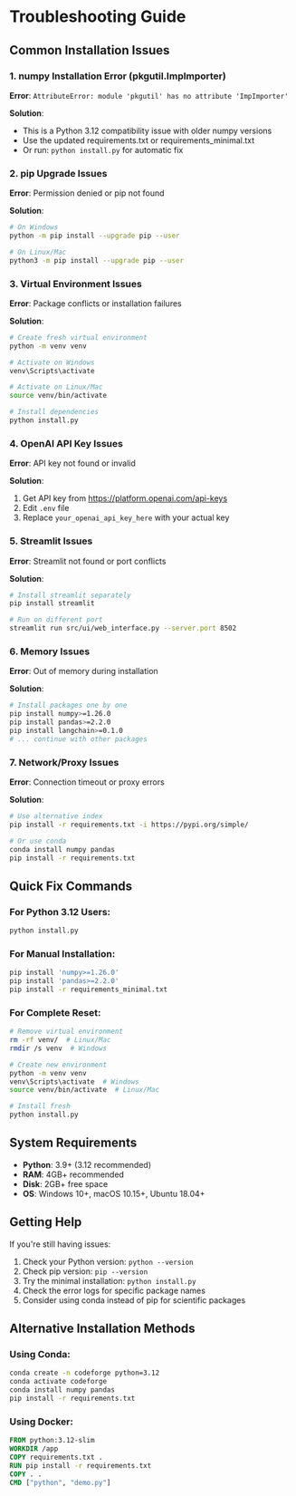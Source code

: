 # Troubleshooting Guide

## Common Installation Issues

### 1. numpy Installation Error (pkgutil.ImpImporter)

**Error**: `AttributeError: module 'pkgutil' has no attribute 'ImpImporter'`

**Solution**: 
- This is a Python 3.12 compatibility issue with older numpy versions
- Use the updated requirements.txt or requirements_minimal.txt
- Or run: `python install.py` for automatic fix

### 2. pip Upgrade Issues

**Error**: Permission denied or pip not found

**Solution**:
```bash
# On Windows
python -m pip install --upgrade pip --user

# On Linux/Mac
python3 -m pip install --upgrade pip --user
```

### 3. Virtual Environment Issues

**Error**: Package conflicts or installation failures

**Solution**:
```bash
# Create fresh virtual environment
python -m venv venv

# Activate on Windows
venv\Scripts\activate

# Activate on Linux/Mac
source venv/bin/activate

# Install dependencies
python install.py
```

### 4. OpenAI API Key Issues

**Error**: API key not found or invalid

**Solution**:
1. Get API key from https://platform.openai.com/api-keys
2. Edit `.env` file
3. Replace `your_openai_api_key_here` with your actual key

### 5. Streamlit Issues

**Error**: Streamlit not found or port conflicts

**Solution**:
```bash
# Install streamlit separately
pip install streamlit

# Run on different port
streamlit run src/ui/web_interface.py --server.port 8502
```

### 6. Memory Issues

**Error**: Out of memory during installation

**Solution**:
```bash
# Install packages one by one
pip install numpy>=1.26.0
pip install pandas>=2.2.0
pip install langchain>=0.1.0
# ... continue with other packages
```

### 7. Network/Proxy Issues

**Error**: Connection timeout or proxy errors

**Solution**:
```bash
# Use alternative index
pip install -r requirements.txt -i https://pypi.org/simple/

# Or use conda
conda install numpy pandas
pip install -r requirements.txt
```

## Quick Fix Commands

### For Python 3.12 Users:
```bash
python install.py
```

### For Manual Installation:
```bash
pip install 'numpy>=1.26.0'
pip install 'pandas>=2.2.0'
pip install -r requirements_minimal.txt
```

### For Complete Reset:
```bash
# Remove virtual environment
rm -rf venv/  # Linux/Mac
rmdir /s venv  # Windows

# Create new environment
python -m venv venv
venv\Scripts\activate  # Windows
source venv/bin/activate  # Linux/Mac

# Install fresh
python install.py
```

## System Requirements

- **Python**: 3.9+ (3.12 recommended)
- **RAM**: 4GB+ recommended
- **Disk**: 2GB+ free space
- **OS**: Windows 10+, macOS 10.15+, Ubuntu 18.04+

## Getting Help

If you're still having issues:

1. Check your Python version: `python --version`
2. Check pip version: `pip --version`
3. Try the minimal installation: `python install.py`
4. Check the error logs for specific package names
5. Consider using conda instead of pip for scientific packages

## Alternative Installation Methods

### Using Conda:
```bash
conda create -n codeforge python=3.12
conda activate codeforge
conda install numpy pandas
pip install -r requirements.txt
```

### Using Docker:
```dockerfile
FROM python:3.12-slim
WORKDIR /app
COPY requirements.txt .
RUN pip install -r requirements.txt
COPY . .
CMD ["python", "demo.py"]
```
